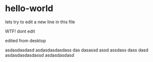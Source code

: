 # hello-world

lets try to edit a new line in this file

WTF! dont edit

edited from desktop


asdasdasdasd
asdasdasdasdass
das
dasassd
assd
assdass
dass
dasd
asdasdasdasdassd
asdasdasdasd